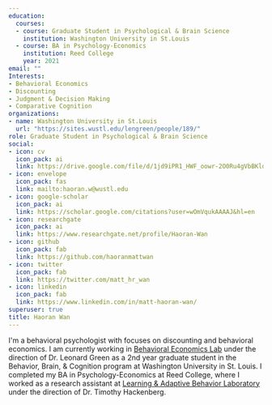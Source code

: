 ```yaml
---
education:
  courses:
  - course: Graduate Student in Psychological & Brain Science
    institution: Washington University in St.Louis
  - course: BA in Psychology-Economics
    institution: Reed College
    year: 2021
email: ""
Interests:
- Behavioral Economics
- Discounting
- Judgment & Decision Making
- Comparative Cognition
organizations:
- name: Washington University in St.Louis
  url: "https://sites.wustl.edu/lengreen/people/189/"
role: Graduate Student in Psychological & Brain Science
social:
- icon: cv
  icon_pack: ai
  link: https://drive.google.com/file/d/1jd9iPR1_HWF_oowr-2O0Ru4gVbBKldwM/view?usp=sharing
- icon: envelope
  icon_pack: fas
  link: mailto:haoran.w@wustl.edu
- icon: google-scholar
  icon_pack: ai
  link: https://scholar.google.com/citations?user=wOmVqukAAAAJ&hl=en
- icon: researchgate
  icon_pack: ai
  link: https://www.researchgate.net/profile/Haoran-Wan
- icon: github
  icon_pack: fab
  link: https://github.com/haoranmattwan
- icon: twitter
  icon_pack: fab
  link: https://twitter.com/matt_hr_wan
- icon: linkedin
  icon_pack: fab
  link: https://www.linkedin.com/in/matt-haoran-wan/
superuser: true
title: Haoran Wan
---
```


I'm a behavioral psychologist with focuses on discounting and behavioral economics. I am currently working in [Behavioral Economics Lab](https://sites.wustl.edu/lengreen/) under the direction of Dr. Leonard Green as a 2nd year graduate student in the Behavior, Brain, & Cognition program at Washington University in St. Louis. I completed my BA in Psychology-Economics at Reed College, where I worked as a research assistant at [Learning & Adaptive Behavior Laboratory](https://www.reed.edu/psychology/adaptive-behavior/) under the direction of Dr. Timothy Hackenberg. 
